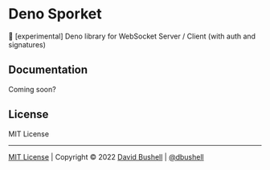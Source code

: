 # Deno Sporket

🦕 [experimental] Deno library for WebSocket Server / Client (with auth and signatures)

## Documentation

Coming soon?

## License

MIT License

* * *

[MIT License](/LICENSE) | Copyright © 2022 [David Bushell](https://dbushell.com) | [@dbushell](https://twitter.com/dbushell)

